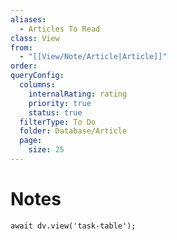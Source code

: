 ```yaml
---
aliases:
  - Articles To Read
class: View
from:
  - "[[View/Note/Article|Article]]"
order: 
queryConfig:
  columns:
    internalRating: rating
    priority: true
    status: true
  filterType: To Do
  folder: Database/Article
  page:
    size: 25
---
```

# Notes

```dataviewjs
await dv.view('task-table');
```
